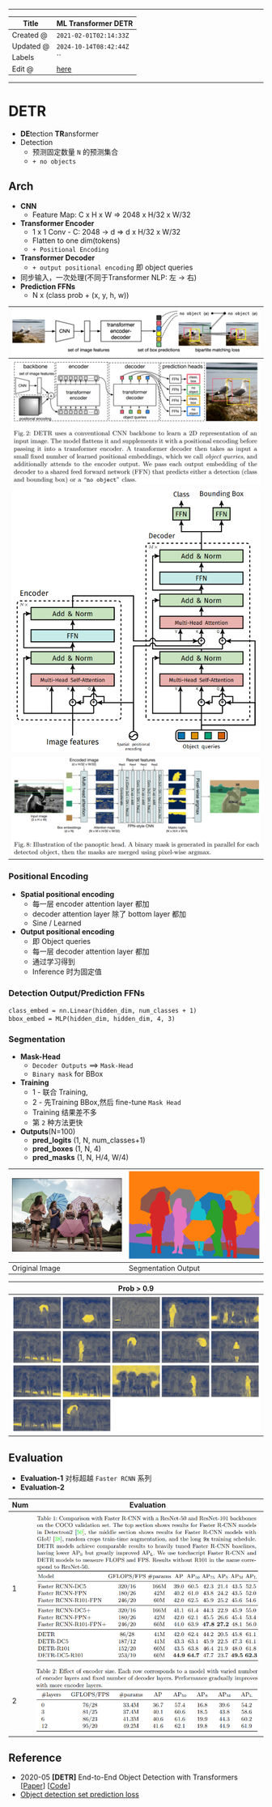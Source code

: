 -----

| Title     | ML Transformer DETR                                   |
| --------- | ----------------------------------------------------- |
| Created @ | `2021-02-01T02:14:33Z`                                |
| Updated @ | `2024-10-14T08:42:44Z`                                |
| Labels    | \`\`                                                  |
| Edit @    | [here](https://github.com/junxnone/aiwiki/issues/165) |

-----

# DETR

  - **DE**tection **TR**ansformer
  - Detection
      - 预测固定数量 `N` 的预测集合
      - `+ no objects`

## Arch

  - **CNN**
      - Feature Map: C x H x W ⇒ 2048 x H/32 x W/32
  - **Transformer Encoder**
      - 1 x 1 Conv - C: 2048 → d ⇒ d x H/32 x W/32
      - Flatten to one dim(tokens)
      - `+ Positional Encoding`
  - **Transformer Decoder**
      - `+ output positional encoding` 即 object queries
  - 同步输入，一次处理(不同于Transformer NLP: 左 → 右)
  - **Prediction FFNs**
      - N x (class prob + (x, y, h, w))

| ![image](media/48c70106ae1eadd24ed43d07e8cd59d0e143a2f7.png) |
| ------------------------------------------------------------ |
| ![image](media/da8af0339da6f5d7d338a13c1a31edc367f0592d.png) |
| ![image](media/40ff77ec7620c24f07a14053b08c3102a2b73235.png) |
| ![image](media/6c5c3f4872b8ff41f924e3e1779d3899475aca9b.png) |

### Positional Encoding

  - **Spatial positional encoding**
      - 每一层 encoder attention layer 都加
      - decoder attention layer 除了 bottom layer 都加
      - Sine / Learned
  - **Output positional encoding**
      - 即 Object queries
      - 每一层 decoder attention layer 都加
      - 通过学习得到
      - Inference 时为固定值

### Detection Output/Prediction FFNs

    class_embed = nn.Linear(hidden_dim, num_classes + 1)
    bbox_embed = MLP(hidden_dim, hidden_dim, 4, 3)

### Segmentation

  - **Mask-Head**
      - `Decoder Outputs` ==\> `Mask-Head`
      - `Binary mask` for BBox
  - **Training**
      - 1 - 联合 Training,
      - 2 - 先Training BBox,然后 fine-tune `Mask Head`
      - Training 结果差不多
      - 第 `2` 种方法更快
  - **Outputs**(N=100)
      - **pred\_logits** (1, N, num\_classes+1)
      - **pred\_boxes** (1, N, 4)
      - **pred\_masks** (1, N, H/4, W/4)

| ![image](media/d1b95fa7ed8437a0fe4b66a9ae12e3620e446f51.png) | ![image](media/e5b660a10b449ce4ce2636eb0a6d98241da6fe9b.png) |
| ------------------------------------------------------------ | ------------------------------------------------------------ |
| Original Image                                               | Segmentation Output                                          |

| Prob \> 0.9                                                  |
| ------------------------------------------------------------ |
| ![image](media/d48b5b9b6a98fc3215f31f68fce57da11d52a484.png) |

## Evaluation

  - **Evaluation-1** 对标超越 `Faster RCNN` 系列
  - **Evaluation-2**

| Num | Evaluation                                                   |
| --- | ------------------------------------------------------------ |
| 1   | ![image](media/981ad850ffe7a3c7aafec32fd1155bd51746adf9.png) |
| 2   | ![image](media/42d59f1df1b360efbe6b1bd4e491f1db17246ef3.png) |

## Reference

  - 2020-05 **\[DETR\]** End-to-End Object Detection with Transformers
    \[[Paper](https://arxiv.org/abs/2005.12872v3)\]
    \[[Code](https://github.com/facebookresearch/detr)\]
  - [Object detection set prediction
    loss](https://senyang-ml.github.io/2020/06/04/detr/)

